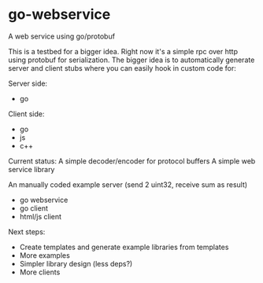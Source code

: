 go-webservice
=============

A web service using go/protobuf

This is a testbed for a bigger idea. Right now it's a simple rpc over http using protobuf for serialization. The bigger idea is to automatically generate server and client stubs where you can easily hook in custom code for:

Server side:
* go

Client side:
* go
* js
* c++

Current status:
A simple decoder/encoder for protocol buffers
A simple web service library

An manually coded example server (send 2 uint32, receive sum as result)
* go webservice
* go client
* html/js client

Next steps:
* Create templates and generate example libraries from templates
* More examples
* Simpler library design (less deps?)
* More clients
